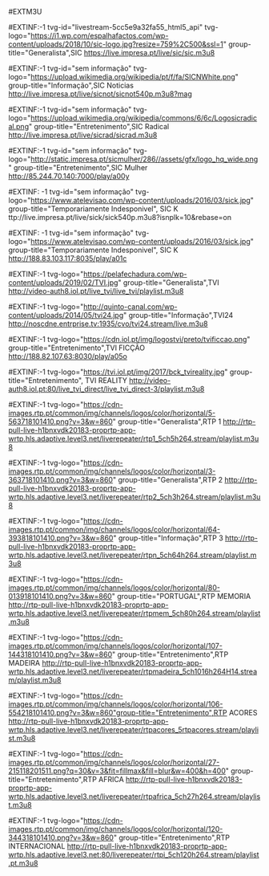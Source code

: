 #EXTM3U

<!-- Canais da SIC -->
#EXTINF:-1 tvg-id="livestream-5cc5e9a32fa55_html5_api" tvg-logo="https://i1.wp.com/espalhafactos.com/wp-content/uploads/2018/10/sic-logo.jpg?resize=759%2C500&ssl=1" group-title="Generalista",SIC
https://live.impresa.pt/live/sic/sic.m3u8

#EXTINF:-1 tvg-id="sem informação" tvg-logo="https://upload.wikimedia.org/wikipedia/pt/f/fa/SICNWhite.png" group-title="Informação",SIC Noticias
http://live.impresa.pt/live/sicnot/sicnot540p.m3u8?mag

#EXTINF:-1 tvg-id="sem informação" tvg-logo="https://upload.wikimedia.org/wikipedia/commons/6/6c/Logosicradical.png" group-title="Entretenimento",SIC Radical
http://live.impresa.pt/live/sicrad/sicrad.m3u8

#EXTINF:-1 tvg-id="sem informação" tvg-logo="http://static.impresa.pt/sicmulher/286//assets/gfx/logo_hq_wide.png" group-title="Entretenimento",SIC Mulher
http://85.244.70.140:7000/play/a00y

#EXTINF: -1 tvg-id="sem informação" tvg-logo="https://www.atelevisao.com/wp-content/uploads/2016/03/sick.jpg" group-title="Temporariamente Indesponivel", SIC K
ttp://live.impresa.pt/live/sick/sick540p.m3u8?isnplk=10&rebase=on

#EXTINF: -1 tvg-id="sem informação" tvg-logo="https://www.atelevisao.com/wp-content/uploads/2016/03/sick.jpg" group-title="Temporariamente Indesponivel", SIC K
http://188.83.103.117:8035/play/a01c

<!-- Canais da TVI -->
#EXTINF:-1 tvg-logo="https://pelafechadura.com/wp-content/uploads/2019/02/TVI.jpg" group-title="Generalista",TVI 
http://video-auth8.iol.pt/live_tvi/live_tvi/playlist.m3u8

#EXTINF:-1 tvg-logo="http://quinto-canal.com/wp-content/uploads/2014/05/tvi24.jpg" group-title="Informação",TVI24 
http://noscdne.entrprise.tv:1935/cvo/tvi24.stream/live.m3u8

#EXTINF:-1 tvg-logo="https://cdn.iol.pt/img/logostvi/preto/tvificcao.png" group-title="Entretenimento",TVI FICÇÃO 
http://188.82.107.63:8030/play/a05o

#EXTINF:-1 tvg-logo="https://tvi.iol.pt/img/2017/bck_tvireality.jpg" group-title="Entretenimento", TVI REALITY 
http://video-auth8.iol.pt:80/live_tvi_direct/live_tvi_direct-3/playlist.m3u8

<!-- Canais da RTP -->
#EXTINF:-1 tvg-logo="https://cdn-images.rtp.pt/common/img/channels/logos/color/horizontal/5-563718101410.png?v=3&w=860" group-title="Generalista",RTP 1 
http://rtp-pull-live-h1bnxvdk20183-proprtp-app-wrtp.hls.adaptive.level3.net/liverepeater/rtp1_5ch5h264.stream/playlist.m3u8

#EXTINF:-1 tvg-logo="https://cdn-images.rtp.pt/common/img/channels/logos/color/horizontal/3-363718101410.png?v=3&w=860" group-title="Generalista",RTP 2
http://rtp-pull-live-h1bnxvdk20183-proprtp-app-wrtp.hls.adaptive.level3.net/liverepeater/rtp2_5ch3h264.stream/playlist.m3u8

#EXTINF:-1 tvg-logo="https://cdn-images.rtp.pt/common/img/channels/logos/color/horizontal/64-393818101410.png?v=3&w=860" group-title="Informação",RTP 3
http://rtp-pull-live-h1bnxvdk20183-proprtp-app-wrtp.hls.adaptive.level3.net/liverepeater/rtpn_5ch64h264.stream/playlist.m3u8

#EXTINF:-1 tvg-logo="https://cdn-images.rtp.pt/common/img/channels/logos/color/horizontal/80-013918101410.png?v=3&w=860" group-title="PORTUGAL",RTP MEMORIA
http://rtp-pull-live-h1bnxvdk20183-proprtp-app-wrtp.hls.adaptive.level3.net/liverepeater/rtpmem_5ch80h264.stream/playlist.m3u8

#EXTINF:-1 tvg-logo="https://cdn-images.rtp.pt/common/img/channels/logos/color/horizontal/107-144318101410.png?v=3&w=860" group-title="Entretenimento",RTP MADEIRA
http://rtp-pull-live-h1bnxvdk20183-proprtp-app-wrtp.hls.adaptive.level3.net/liverepeater/rtpmadeira_5ch1016h264H14.stream/playlist.m3u8

#EXTINF:-1 tvg-logo="https://cdn-images.rtp.pt/common/img/channels/logos/color/horizontal/106-554218101410.png?v=3&w=860"group-title="Entretenimento",RTP ACORES
http://rtp-pull-live-h1bnxvdk20183-proprtp-app-wrtp.hls.adaptive.level3.net/liverepeater/rtpacores_5rtpacores.stream/playlist.m3u8

#EXTINF:-1 tvg-logo="https://cdn-images.rtp.pt/common/img/channels/logos/color/horizontal/27-215118201511.png?q=30&v=3&fit=fillmax&fill=blur&w=400&h=400" group-title="Entretenimento",RTP AFRICA
http://rtp-pull-live-h1bnxvdk20183-proprtp-app-wrtp.hls.adaptive.level3.net/liverepeater/rtpafrica_5ch27h264.stream/playlist.m3u8

#EXTINF:-1 tvg-logo="https://cdn-images.rtp.pt/common/img/channels/logos/color/horizontal/120-344318101410.png?v=3&w=860" group-title="Entretenimento",RTP INTERNACIONAL
http://rtp-pull-live-h1bnxvdk20183-proprtp-app-wrtp.hls.adaptive.level3.net:80/liverepeater/rtpi_5ch120h264.stream/playlist.pt.m3u8
